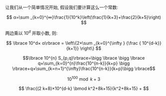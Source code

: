 让我们从一个简单情况开始, 假设我们要计算这么一个常数:

$$
α=\sum _{k=0}^{∞}\frac{1}{10^k}\left(\frac{1}{k+3}+\frac{2}{k+5}\right)
$$

两边乘以 $10^d$ 并取小数, 则:

$$
\lbrace 10^d× α\rbrace = \left\{2×\sum _{k=0}^{\infty }
{\frac { 10^{d-k}}{k+1}}
\right\}
$$



$$\lbrace 10^{n} S_{p,q}\rbrace=\bigg \lbrace \bigg \lbrace q×\sum_{k=0}^{n}\frac{10^{n-k}}{k+p} \bigg \rbrace+q×\sum_{k=n+1}^{\infty}\frac{10^{n-k}}{k+p}\bigg \rbrace$$


$$
10^{100} \bmod k +3
$$


$$
\frac{(2 k+8)×10^{d-k} \bmod k^2+8k+15}{k^2+8k+15} 
+
$$

